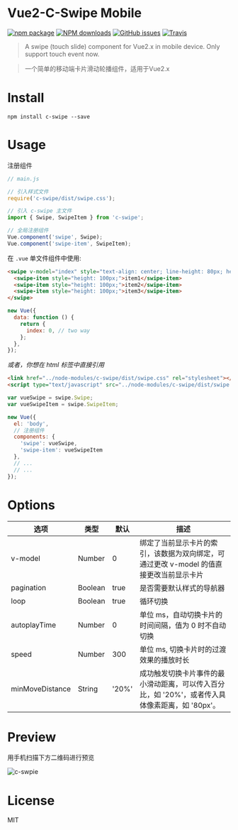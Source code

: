 # Vue2-C-Swipe Mobile

[![npm package](https://img.shields.io/npm/v/c-swipe.svg?style=flat-square)](https://www.npmjs.org/package/c-swipe)
[![NPM downloads](http://img.shields.io/npm/dm/c-swipe.svg?style=flat-square)](https://npmjs.org/package/c-swipe)
[![GitHub issues](https://img.shields.io/github/issues/pspgbhu/Vue2-C-Swipe-Mobile.svg)]()
[![Travis](https://travis-ci.org/pspgbhu/Vue2-C-Swipe-Mobile.svg?branch=master)]()

> A swipe (touch slide) component for Vue2.x in mobile device.
> Only support touch event now.

> 一个简单的移动端卡片滑动轮播组件，适用于Vue2.x

# Install
`npm install c-swipe --save`

# Usage

注册组件

```js
// main.js

// 引入样式文件
require('c-swipe/dist/swipe.css');

// 引入 c-swipe 主文件
import { Swipe, SwipeItem } from 'c-swipe';

// 全局注册组件
Vue.component('swipe', Swipe);
Vue.component('swipe-item', SwipeItem);
```

在 `.vue` 单文件组件中使用:

```html
<swipe v-model="index" style="text-align: center; line-height: 80px; height: 100px;">
  <swipe-item style="height: 100px;">item1</swipe-item>
  <swipe-item style="height: 100px;">item2</swipe-item>
  <swipe-item style="height: 100px;">item3</swipe-item>
</swipe>
```

```js
new Vue({
  data: function () {
    return {
      index: 0, // two way
    };
  },
});
```

*或者，你想在 html 标签中直接引用*
```html
<link href="../node-modules/c-swipe/dist/swipe.css" rel="stylesheet"></head>
<script type="text/javascript" src="../node-modules/c-swipe/dist/swipe.js"></script>
```
```js
var vueSwipe = swipe.Swipe;
var vueSwipeItem = swipe.SwipeItem;

new Vue({
  el: 'body',
  // 注册组件
  components: {
    'swipe': vueSwipe,
    'swipe-item': vueSwipeItem
  },
  // ...
  // ...
});
```

# Options

| 选项 | 类型 | 默认  | 描述 |
| ------ | ---- | -------- | ----------- |
| v-model| Number | 0 | 绑定了当前显示卡片的索引，该数据为双向绑定，可通过更改 v-model 的值直接更改当前显示卡片 |
| pagination | Boolean | true | 是否需要默认样式的导航器 |
| loop | Boolean | true | 循环切换 |
| autoplayTime | Number | 0 | 单位 ms，自动切换卡片的时间间隔，值为 0 时不自动切换 |
| speed | Number | 300 | 单位 ms, 切换卡片时的过渡效果的播放时长
| minMoveDistance | String | '20%' | 成功触发切换卡片事件的最小滑动距离，可以传入百分比，如 '20%'，或者传入具体像素距离，如 '80px'。

# Preview

用手机扫描下方二维码进行预览

![c-swpie](https://pspgbhu.github.io/assets/img/c-swipe.png)

# License

MIT
